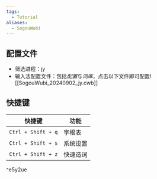 ```yaml
---
tags:
  - Tutorial
aliases:
  - SogouWubi
---
```

## 配置文件
- 筛选进程：jy 
- 输入法配置文件：包括*配置*与*词库*，点击以下文件即可配置![[SogouWubi_20240902_jy.cwb]]
## 快捷键

| 快捷键                | 功能   |
| ------------------ | ---- |
| `Ctrl + Shift + q` | 字根表  |
| `Ctrl + Shift + s` | 系统设置 |
| `Ctrl + Shift + z` | 快速造词 |

^e5y2ue
